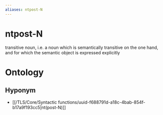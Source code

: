 ```yaml
---
aliases: ntpost-N
---
```

# ntpost-N

transitive noun, i.e. a noun which is semantically transitive on the one hand, and for which the semantic object is expressed explicitly
> 
# Ontology

## Hyponym
- [[/TLS/Core/Syntactic functions/uuid-f688791d-a18c-4bab-854f-b17a9f193cc5|nt(post-N)]]